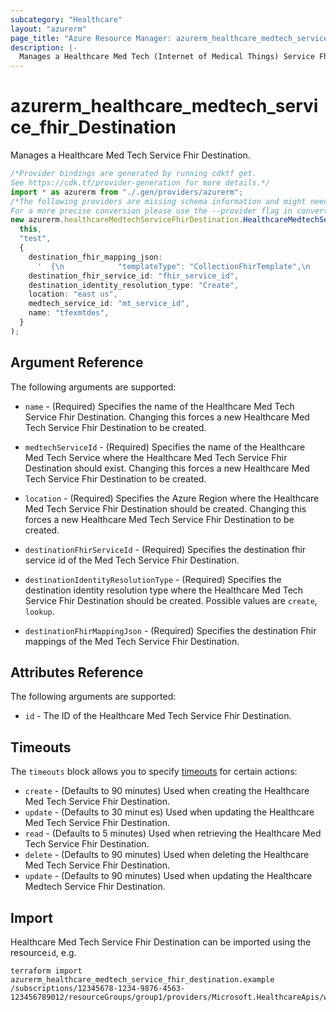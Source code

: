 ```yaml
---
subcategory: "Healthcare"
layout: "azurerm"
page_title: "Azure Resource Manager: azurerm_healthcare_medtech_service_fhir_destination"
description: |-
  Manages a Healthcare Med Tech (Internet of Medical Things) Service Fhir Destination.
---
```


# azurerm\_healthcare\_medtech\_service\_fhir\_Destination

Manages a Healthcare Med Tech Service Fhir Destination.

```typescript
/*Provider bindings are generated by running cdktf get.
See https://cdk.tf/provider-generation for more details.*/
import * as azurerm from "./.gen/providers/azurerm";
/*The following providers are missing schema information and might need manual adjustments to synthesize correctly: azurerm.
For a more precise conversion please use the --provider flag in convert.*/
new azurerm.healthcareMedtechServiceFhirDestination.HealthcareMedtechServiceFhirDestination(
  this,
  "test",
  {
    destination_fhir_mapping_json:
      '  {\n            "templateType": "CollectionFhirTemplate",\n            "template": [\n              {\n                "templateType": "CodeValueFhir",\n                "template": {\n                  "codes": [\n                    {\n                      "code": "8867-4",\n                      "system": "http://loinc.org",\n                      "display": "Heart rate"\n                    }\n                  ],\n                  "periodInterval": 60,\n                  "typeName": "heartrate",\n                  "value": {\n                    "defaultPeriod": 5000,\n                    "unit": "count/min",\n                    "valueName": "hr",\n                    "valueType": "SampledData"\n                  }\n                }\n              }\n            ]\n  }\n',
    destination_fhir_service_id: "fhir_service_id",
    destination_identity_resolution_type: "Create",
    location: "east us",
    medtech_service_id: "mt_service_id",
    name: "tfexmtdes",
  }
);

```

## Argument Reference

The following arguments are supported:

*   `name` - (Required) Specifies the name of the Healthcare Med Tech Service Fhir Destination. Changing this forces a new Healthcare Med Tech Service Fhir Destination to be created.

*   `medtechServiceId` - (Required) Specifies the name of the Healthcare Med Tech Service where the Healthcare Med Tech Service Fhir Destination should exist. Changing this forces a new Healthcare Med Tech Service Fhir Destination to be created.

*   `location` - (Required) Specifies the Azure Region where the Healthcare Med Tech Service Fhir Destination should be created. Changing this forces a new Healthcare Med Tech Service Fhir Destination to be created.

*   `destinationFhirServiceId` - (Required) Specifies the destination fhir service id of the Med Tech Service Fhir Destination.

*   `destinationIdentityResolutionType` - (Required) Specifies the destination identity resolution type where the Healthcare Med Tech Service Fhir Destination should be created. Possible values are `create`, `lookup`.

*   `destinationFhirMappingJson` - (Required) Specifies the destination Fhir mappings of the Med Tech Service Fhir Destination.

## Attributes Reference

The following arguments are supported:

* `id` - The ID of the Healthcare Med Tech Service Fhir Destination.

## Timeouts

The `timeouts` block allows you to specify [timeouts](https://www.terraform.io/docs/configuration/resources.html#timeouts) for certain actions:

* `create` - (Defaults to 90 minutes) Used when creating the Healthcare Med Tech Service Fhir Destination.
* `update` - (Defaults to 30 minut es) Used when updating the Healthcare Med Tech Service Fhir Destination.
* `read` - (Defaults to 5 minutes) Used when retrieving the Healthcare Med Tech Service Fhir Destination.
* `delete` - (Defaults to 90 minutes) Used when deleting the Healthcare Med Tech Service Fhir Destination.
* `update` - (Defaults to 90 minutes) Used when updating the Healthcare Medtech Service Fhir Destination.

## Import

Healthcare Med Tech Service Fhir Destination can be imported using the resource`id`, e.g.

```shell
terraform import azurerm_healthcare_medtech_service_fhir_destination.example /subscriptions/12345678-1234-9876-4563-123456789012/resourceGroups/group1/providers/Microsoft.HealthcareApis/workspaces/workspace1/iotConnectors/iotconnector1/fhirDestinations/destination1
```
